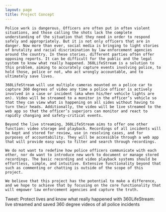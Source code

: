```yaml
---
layout: page
title: Project Concept
---
```


    Police work is dangerous. Officers are often put in often violent situations, and those calling the shots lack the complete understanding of the situation that they need in order to respond safely and appropriately. But it is not only officers that are in danger. Now more than ever, social media is bringing to light stories of brutality and racial discrimination by law enforcement agencies around the country. In these stories, different parties often offer opposing reports. It can be difficult for the public and the legal system to know what really happened. 360LifeStream is a solution to this problem, aiming to accurately capture events involving police, to hold those, police or not, who act wrongly accountable, and to ultimately save lives.

    360LifeStream will use multiple cameras mounted on a police car to capture 360 degrees of video any time a police officer is actively involved in a case or incident (aka when his/her vehicle lights are on). Video will be streamed to a monitor in the officer’s vehicle so that they can view what is happening on all sides without having to turn their heads. Additionally, the video will be live streamed to the web app so that the officer’s superiors can monitor and react to rapidly changing and safety-critical events. 

    Beyond the live streaming, 360LifeStream aims to offer one other function: video storage and playback. Recordings of all incidents will be kept and stored for review, use in resolving cases, and for purposes of accountability. They will be accessible through a web app that will provide easy ways to filter and search through recordings.

    We do not want to redefine how police officers communicate with each other, nor do want to introduce new work to document or manage stored recordings. The basic recording and video playback systems should be effortless, simple, and intuitive. Extensive functionality beyond that such as commenting or chatting is outside of the scope of this project.

    We believe that this project has the potential to make a difference, and we hope to achieve that by focusing on the core functionality that will empower law enforcement agencies and capture the truth.

Tweet:
Protect lives and know what really happened with 360LifeStream: live streamed and saved 360 degree videos of all police incidents

